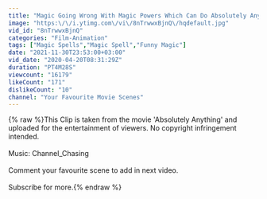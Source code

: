 ```yaml
---
title: "Magic Going Wrong With Magic Powers Which Can Do Absolutely Anything"
image: "https:\/\/i.ytimg.com\/vi\/8nTrwwxBjnQ\/hqdefault.jpg"
vid_id: "8nTrwwxBjnQ"
categories: "Film-Animation"
tags: ["Magic Spells","Magic Spell","Funny Magic"]
date: "2021-11-30T23:53:00+03:00"
vid_date: "2020-04-20T08:31:29Z"
duration: "PT4M28S"
viewcount: "16179"
likeCount: "171"
dislikeCount: "10"
channel: "Your Favourite Movie Scenes"
---
```

{% raw %}This Clip is taken from the movie 'Absolutely Anything' and uploaded for the entertainment of viewers. No copyright infringement intended.<br /><br />Music: Channel_Chasing<br /><br />Comment your favourite scene to add in next video.<br /><br />Subscribe for more.{% endraw %}

